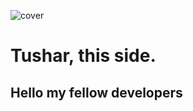 ![cover](https://user-images.githubusercontent.com/88235295/132403194-522b0ddd-a039-4613-9215-955ae971545a.png)
# Tushar, this side.
## Hello my fellow developers
